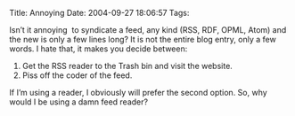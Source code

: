 Title: Annoying
Date: 2004-09-27 18:06:57
Tags: 

<p>Isn’t it annoying  to syndicate a feed, any kind (RSS, RDF, OPML, Atom) and the new is only a few lines long? It is not the entire blog entry, only a few words. I hate that, it makes you decide between:
</p>
<ol>
<li>Get the RSS reader to the Trash bin and visit the website.</li>
<li>Piss off the coder of the feed.</li>
</ol>
<p>
If I’m using a reader, I obviously will prefer the second option. So, why would I be using a damn feed reader? </p>
